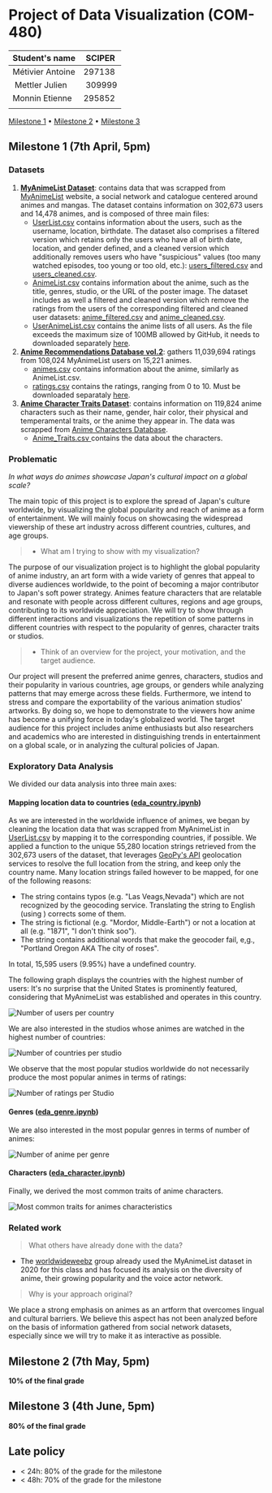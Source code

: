 # Project of Data Visualization (COM-480)

| Student's name | SCIPER |
| -------------- | ------ |
| Métivier Antoine | 297138 |
| Mettler Julien | 309999 |
| Monnin Etienne | 295852 |
| | |

[Milestone 1](#milestone-1) • [Milestone 2](#milestone-2) • [Milestone 3](#milestone-3)

## Milestone 1 (7th April, 5pm)

### Datasets

1. **[MyAnimeList Dataset](https://www.kaggle.com/azathoth42/myanimelist)**: contains data that was scrapped from [MyAnimeList](https://myanimelist.net) website, a social network and catalogue centered around animes and mangas. The dataset contains information on 302,673 users and 14,478 animes, and is composed of three main files:
    - [UserList.csv](data/UserList.csv) contains information about the users, such as the username, location, birthdate. The dataset also comprises a filtered version which retains only the users who have all of birth date, location, and gender defined, and a cleaned version which additionally removes users who have "suspicious" values (too many watched episodes, too young or too old, etc.): [users_filtered.csv](data/users_filtered.csv) and [users_cleaned.csv](data/users_cleaned.csv).
    - [AnimeList.csv](data/AnimeList.csv) contains information about the anime, such as the title, genres, studio, or the URL of the poster image. The dataset includes as well a filtered and cleaned version which remove the ratings from the users of the corresponding filtered and cleaned user datasets: [anime_filtered.csv](data/anime_filtered.csv) and [anime_cleaned.csv](data/anime_cleaned.csv).
    - [UserAnimeList.csv](data/UserAnimeList.csv) contains the anime lists of all users. As the file exceeds the maximum size of 100MB allowed by GitHub, it needs to downloaded separately [here](https://www.kaggle.com/datasets/azathoth42/myanimelist?select=UserAnimeList.csv).
2. **[Anime Recommendations Database vol.2](https://www.kaggle.com/datasets/noiruuuu/anime-recommendations-database-vol2)**: gathers 11,039,694 ratings from 108,024 MyAnimeList users on 15,221 animes.
    - [animes.csv](data/animes.csv) contains information about the anime, similarly as AnimeList.csv.
    - [ratings.csv](data/ratings.csv) contains the ratings, ranging from 0 to 10. Must be downloaded separataly [here](https://www.kaggle.com/datasets/noiruuuu/anime-recommendations-database-vol2?select=ratings.csv).
3. **[Anime Character Traits Dataset](https://www.kaggle.com/datasets/mjrone/anime-character-traits-dataset?select=Anime_Triats.csv)**: contains information on 119,824 anime characters such as their name, gender, hair color, their physical and temperamental traits, or the anime they appear in. The data was scrapped from [Anime Characters Database](https://www.animecharactersdatabase.com). 
    - [Anime_Traits.csv ](data/Anime_Traits.csv) contains the data about the characters.



### Problematic
*In what ways do animes showcase Japan's cultural impact on a global scale?*

The main topic of this project is to explore the spread of Japan's culture worldwide, by visualizing the global popularity and reach of anime as a form of entertainment. We will mainly focus on showcasing the widespread viewership of these art industry across different countries, cultures, and age groups.

> - What am I trying to show with my visualization?

The purpose of our visualization project is to highlight the global popularity of anime industry, an art form with a wide variety of genres that appeal to diverse audiences worldwide, to the point of becoming a major contributor to Japan's soft power strategy. Animes feature characters that are relatable and resonate with people across different cultures, regions and age groups, contributing to its worldwide appreciation. We will try to show through different interactions and visualizations the repetition of some patterns in different countries with respect to the popularity of genres, character traits or studios.


> - Think of an overview for the project, your motivation, and the target audience.

Our project will present the preferred anime genres, characters, studios and their popularity in various countries, age groups, or genders while analyzing patterns that may emerge across these fields.
Furthermore, we intend to stress and compare the exportability of the various animation studios' artworks. 
By doing so, we hope to demonstrate to the viewers how anime has become a unifying force in today's globalized world.
The target audience for this project includes anime enthusiasts but also researchers and academics who are interested in distinguishing trends in entertainment on a global scale, or in analyzing the cultural policies of Japan.

### Exploratory Data Analysis
We divided our data analysis into three main axes:

#### **Mapping location data to countries ([eda_country.ipynb](/preprocessing/eda_country.ipynb))**

As we are interested in the worldwide influence of animes, we began by cleaning the location data that was scrapped from MyAnimeList in [UserList.csv](/data/UserList.csv) by mapping it to the corresponding countries, if possible. We applied a function to the unique 55,280 location strings retrieved from the 302,673 users of the dataset, that leverages [GeoPy's API](https://geopy.readthedocs.io/en/stable/#) geolocation services to resolve the full location from the string, and keep only the country name. Many location strings failed however to be mapped, for one of the following reasons:
- The string contains typos (e.g. "Las Veags,Nevada") which are not recognized by the geocoding service. Translating the string to English (using []()) corrects some of them.
- The string is fictional (e.g. "Mordor, Middle-Earth") or not a location at all (e.g. "1871", "I don't think soo").
- The string contains additional words that make the geocoder fail, e,g., "Portland Oregon AKA The city of roses".

In total, 15,595 users (9.95%) have a undefined country.

The following graph displays the countries with the highest number of users:
It's no surprise that the United States is prominently featured, considering that MyAnimeList was established and operates in this country.

![Number of users per country](data/plots/Number%20of%20users%20per%20country.png)

We are also interested in the studios whose animes are watched in the highest number of countries:

![Number of countries per studio](data/plots/Number%20of%20country%20per%20Studio.png)

We observe that the most popular studios worldwide do not necessarily produce the most popular animes in terms of ratings:

![Number of ratings per Studio](data/plots/Number%20of%20ratings%20per%20Studio.png)


#### **Genres ([eda_genre.ipynb](/preprocessing/eda_genre.ipynb))**
We are also interested in the most popular genres in terms of number of animes:

![Number of anime per genre](/data/plots/Number%20of%20anime%20per%20genre.png)


#### **Characters ([eda_character.ipynb](/preprocessing/eda_character.ipynb))**
Finally, we derived the most common traits of anime characters. 

![Most common traits for animes characteristics](/data/plots/Most%20common%20traits%20for%20animes%20characters.png)


### Related work

> What others have already done with the data?

- The [worldwideweebz](https://github.com/com-480-data-visualization/com-480-project-worldwideweebz) group already used the MyAnimeList dataset in 2020 for this class and has focused its analysis on the diversity of anime, their growing popularity and the voice actor network.

> Why is your approach original?

We place a strong emphasis on animes as an artform that overcomes lingual and cultural barriers. We believe this aspect has not been analyzed before on the basis of information gathered from social network datasets, especially since we will try to make it as interactive as possible.


## Milestone 2 (7th May, 5pm)

**10% of the final grade**


## Milestone 3 (4th June, 5pm)

**80% of the final grade**


## Late policy

- < 24h: 80% of the grade for the milestone
- < 48h: 70% of the grade for the milestone

